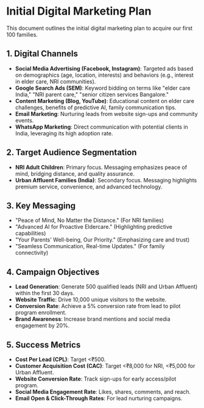 # Initial Digital Marketing Plan

This document outlines the initial digital marketing plan to acquire our first 100 families.

## 1. Digital Channels

*   **Social Media Advertising (Facebook, Instagram)**: Targeted ads based on demographics (age, location, interests) and behaviors (e.g., interest in elder care, NRI communities).
*   **Google Search Ads (SEM)**: Keyword bidding on terms like "elder care India," "NRI parent care," "senior citizen services Bangalore."
*   **Content Marketing (Blog, YouTube)**: Educational content on elder care challenges, benefits of predictive AI, family communication tips.
*   **Email Marketing**: Nurturing leads from website sign-ups and community events.
*   **WhatsApp Marketing**: Direct communication with potential clients in India, leveraging its high adoption rate.

## 2. Target Audience Segmentation

*   **NRI Adult Children**: Primary focus. Messaging emphasizes peace of mind, bridging distance, and quality assurance.
*   **Urban Affluent Families (India)**: Secondary focus. Messaging highlights premium service, convenience, and advanced technology.

## 3. Key Messaging

*   "Peace of Mind, No Matter the Distance." (For NRI families)
*   "Advanced AI for Proactive Eldercare." (Highlighting predictive capabilities)
*   "Your Parents' Well-being, Our Priority." (Emphasizing care and trust)
*   "Seamless Communication, Real-time Updates." (For family connectivity)

## 4. Campaign Objectives

*   **Lead Generation**: Generate 500 qualified leads (NRI and Urban Affluent) within the first 30 days.
*   **Website Traffic**: Drive 10,000 unique visitors to the website.
*   **Conversion Rate**: Achieve a 5% conversion rate from lead to pilot program enrollment.
*   **Brand Awareness**: Increase brand mentions and social media engagement by 20%.

## 5. Success Metrics

*   **Cost Per Lead (CPL)**: Target <₹500.
*   **Customer Acquisition Cost (CAC)**: Target <₹8,000 for NRI, <₹5,000 for Urban Affluent.
*   **Website Conversion Rate**: Track sign-ups for early access/pilot program.
*   **Social Media Engagement Rate**: Likes, shares, comments, and reach.
*   **Email Open & Click-Through Rates**: For lead nurturing campaigns.
